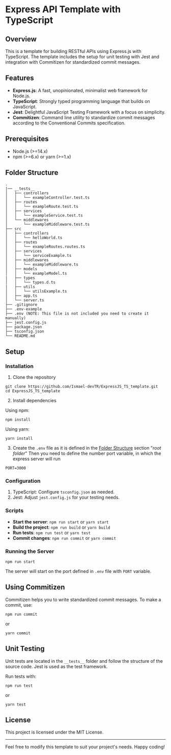 # Express API Template with TypeScript

## Overview

This is a template for building RESTful APIs using Express.js with TypeScript. The template includes the setup for unit testing with Jest and integration with Commitizen for standardized commit messages.

## Features

- **Express.js**: A fast, unopinionated, minimalist web framework for Node.js.
- **TypeScript**: Strongly typed programming language that builds on JavaScript.
- **Jest**: Delightful JavaScript Testing Framework with a focus on simplicity.
- **Commitizen**: Command line utility to standardize commit messages according to the Conventional Commits specification.

## Prerequisites

- Node.js (>=14.x)
- npm (>=6.x) or yarn (>=1.x)

## Folder Structure

```
.
|── __tests__
│   ├── controllers
│   │   └── exampleController.test.ts
│   ├── routes
│   │   └── exampleRoute.test.ts
│   ├── services
│   │   └── exampleService.test.ts
│   └── middlewares
│       └── exampleMiddleware.test.ts
├── src
│   ├── controllers
│   │   └── helloWorld.ts
│   ├── routes
│   │   └── exampleRoutes.routes.ts
│   ├── services
│   │   └── serviceExample.ts
│   ├── middlewares
│   │   └── exampleMiddleware.ts
│   ├── models
│   │   └── exampleModel.ts
|   ├── types
│   │   └── types.d.ts
|   ├── utils
│   │   └── utilsExample.ts
│   ├── app.ts
│   └── server.ts
├── .gitignore
├── .env-example
├── .env (NOTE: This file is not included you need to create it manually)
├── jest.config.js
├── package.json
├── tsconfig.json
└── README.md
```

## Setup

### Installation

1. Clone the repository

```
git clone https://github.com/Ismael-devTR/ExpressJS_TS_template.git
cd ExpressJS_TS_template
```

2. Install dependencies

Using npm:

```
npm install
```

Using yarn:

```
yarn install
```

3. Create the `.env` file as it is defined in the [Folder Structure](#folder-structure) section "_root folder_"
   Then you need to define the number port variable, in which the express server will run

```
PORT=3000
```

### Configuration

1. TypeScript: Configure `tsconfig.json` as needed.
2. Jest: Adjust `jest.config.js` for your testing needs.

### Scripts

- **Start the server**: `npm run start` or `yarn start`
- **Build the project**: `npm run build` or `yarn build`
- **Run tests**: `npm run test` or `yarn test`
- **Commit changes**: `npm run commit` or `yarn commit`

### Running the Server

```
npm run start
```

The server will start on the port defined in `.env` file with `PORT` variable.

## Using Commitizen

Commitizen helps you to write standardized commit messages. To make a commit, use:

```
npm run commit
```

or

```
yarn commit
```

## Unit Testing

Unit tests are located in the `__tests__` folder and follow the structure of the source code. Jest is used as the test framework.

Run tests with:

```
npm run test
```

or

```
yarn test
```

## License

This project is licensed under the MIT License.

---

Feel free to modify this template to suit your project's needs. Happy coding!
